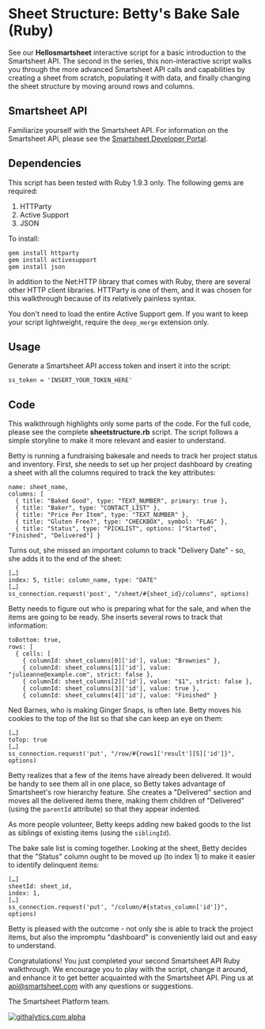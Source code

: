 Sheet Structure: Betty's Bake Sale (Ruby)
===
See our <b>Hellosmartsheet</b> interactive script for a basic introduction to the Smartsheet API.  The second in the series, this non-interactive script walks you through the more advanced Smartsheet API calls and capabilities by creating a sheet from scratch, populating it with data, and finally changing the sheet structure by moving around rows and columns.

Smartsheet API
---
Familiarize yourself with the Smartsheet API. For information on the Smartsheet APi, please see the [Smartsheet Developer Portal](http://smartsheet.com/developers).

Dependencies
---
This script has been tested with Ruby 1.9.3 only.
The following gems are required:

1. HTTParty
2. Active Support
3. JSON  

To install:

	gem install httparty
	gem install activesupport
	gem install json

In addition to the Net:HTTP library that comes with Ruby, there are several other HTTP client libraries.  HTTParty is one of them, and it was chosen for this walkthrough because of its relatively painless syntax.

You don't need to load the entire Active Support gem.  If you want to keep your script lightweight, require the <code>deep_merge</code> extension only.

Usage
---
Generate a Smartsheet API access token and insert it into the script:

	ss_token = 'INSERT_YOUR_TOKEN_HERE'


Code
---
This walkthrough highlights only some parts of the code.  For the full code, please see the complete <b>sheetstructure.rb</b> script.  The script follows a simple storyline to make it more relevant and easier to understand.

Betty is running a fundraising bakesale and needs to track her project status and inventory.  First, she needs to set up her project dashboard by creating a sheet with all the columns required to track the key attributes:  

	name: sheet_name,
    columns: [
      { title: "Baked Good", type: "TEXT_NUMBER", primary: true },
      { title: "Baker", type: "CONTACT_LIST" },
      { title: "Price Per Item", type: "TEXT_NUMBER" },
      { title: "Gluten Free?", type: "CHECKBOX", symbol: "FLAG" },
      { title: "Status", type: "PICKLIST", options: ["Started", "Finished", "Delivered"] }

	
Turns out, she missed an important column to track "Delivery Date" - so, she adds it to the end of the sheet:
	
	[…] 
    index: 5, title: column_name, type: "DATE"
	[…] 
	ss_connection.request('post', "/sheet/#{sheet_id}/columns", options)

Betty needs to figure out who is preparing what for the sale, and when the items are going to be ready.  She inserts several rows to track that information: 
	
    toBottom: true,
    rows: [
      { cells: [
        { columnId: sheet_columns[0]['id'], value: "Brownies" },
        { columnId: sheet_columns[1]['id'], value: "julieanne@example.com", strict: false },
        { columnId: sheet_columns[2]['id'], value: "$1", strict: false },
        { columnId: sheet_columns[3]['id'], value: true },
        { columnId: sheet_columns[4]['id'], value: "Finished" }


Ned Barnes, who is making Ginger Snaps, is often late.  Betty moves his cookies to the top of the list so that she can keep an eye on them:

	[…] 
	toTop: true
	[…] 
	ss_connection.request('put', "/row/#{rows1['result'][5]['id']}", options)
	
Betty realizes that a few of the items have already been delivered.  It would be handy to see them all in one place, so Betty takes advantage of Smartsheet's row hierarchy feature.  She creates a "Delivered" section and moves all the delivered items there, making them children of "Delivered" (using the <code>parentId</code> attribute) so that they appear indented.
	
As more people volunteer, Betty keeps adding new baked goods to the list as siblings of existing items (using the <code>siblingId</code>).

The bake sale list is coming together.  Looking at the sheet, Betty decides that the "Status" column ought to be moved up (to index 1) to make it easier to identify delinquent items:

	[…] 
    sheetId: sheet_id,
    index: 1,
	[…] 
	ss_connection.request('put', "/column/#{status_column['id']}", options)

Betty is pleased with the outcome - not only she is able to track the project items, but also the impromptu "dashboard" is conveniently laid out and easy to understand.
	
Congratulations!  You just completed your second Smartsheet API Ruby walkthrough.  We encourage you to play with the script, change it around, and enhance it to get better acquainted with the Smartsheet API.  Ping us at api@smartsheet.com with any questions or suggestions.

The Smartsheet Platform team. 

[![githalytics.com alpha](https://cruel-carlota.pagodabox.com/8682c8fc5c6618bcdad0698d2832b639 "githalytics.com")](http://githalytics.com/smartsheet-platform/samples)
